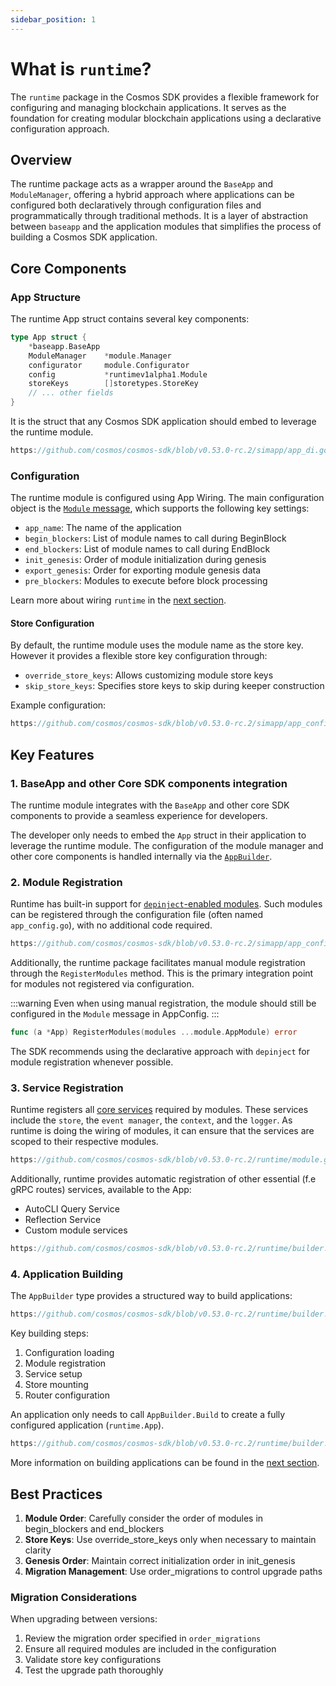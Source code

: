 ```yaml
---
sidebar_position: 1
---
```


# What is `runtime`?

The `runtime` package in the Cosmos SDK provides a flexible framework for configuring and managing blockchain applications. It serves as the foundation for creating modular blockchain applications using a declarative configuration approach.

## Overview

The runtime package acts as a wrapper around the `BaseApp` and `ModuleManager`, offering a hybrid approach where applications can be configured both declaratively through configuration files and programmatically through traditional methods.
It is a layer of abstraction between `baseapp` and the application modules that simplifies the process of building a Cosmos SDK application.

## Core Components

### App Structure

The runtime App struct contains several key components:

```go
type App struct {
    *baseapp.BaseApp
    ModuleManager    *module.Manager
    configurator     module.Configurator
    config           *runtimev1alpha1.Module
    storeKeys        []storetypes.StoreKey
    // ... other fields
}
```

It is the struct that any Cosmos SDK application should embed to leverage the runtime module.

```go reference
https://github.com/cosmos/cosmos-sdk/blob/v0.53.0-rc.2/simapp/app_di.go#L60-L61
```

### Configuration

The runtime module is configured using App Wiring. The main configuration object is the [`Module` message](https://github.com/cosmos/cosmos-sdk/blob/v0.53.0-rc.2/proto/cosmos/app/runtime/v1alpha1/module.proto), which supports the following key settings:

* `app_name`: The name of the application
* `begin_blockers`: List of module names to call during BeginBlock
* `end_blockers`: List of module names to call during EndBlock
* `init_genesis`: Order of module initialization during genesis
* `export_genesis`: Order for exporting module genesis data
* `pre_blockers`: Modules to execute before block processing

Learn more about wiring `runtime` in the [next section](./01-app-go-di.md).

#### Store Configuration

By default, the runtime module uses the module name as the store key.
However it provides a flexible store key configuration through:

* `override_store_keys`: Allows customizing module store keys
* `skip_store_keys`: Specifies store keys to skip during keeper construction

Example configuration:

```go reference
https://github.com/cosmos/cosmos-sdk/blob/v0.53.0-rc.2/simapp/app_config.go#L133-L138
```

## Key Features

### 1. BaseApp and other Core SDK components integration

The runtime module integrates with the `BaseApp` and other core SDK components to provide a seamless experience for developers.

The developer only needs to embed the `App` struct in their application to leverage the runtime module.
The configuration of the module manager and other core components is handled internally via the [`AppBuilder`](#4-application-building).

### 2. Module Registration

Runtime has built-in support for [`depinject`-enabled modules](../building-modules/15-depinject.md).
Such modules can be registered through the configuration file (often named `app_config.go`), with no additional code required.

```go reference
https://github.com/cosmos/cosmos-sdk/blob/v0.53.0-rc.2/simapp/app_config.go#L210-L216
```

Additionally, the runtime package facilitates manual module registration through the `RegisterModules` method. This is the primary integration point for modules not registered via configuration.

:::warning
Even when using manual registration, the module should still be configured in the `Module` message in AppConfig.
:::

```go
func (a *App) RegisterModules(modules ...module.AppModule) error
```

The SDK recommends using the declarative approach with `depinject` for module registration whenever possible.

### 3. Service Registration

Runtime registers all [core services](https://pkg.go.dev/cosmossdk.io/core) required by modules.
These services include the `store`, the `event manager`, the `context`, and the `logger`.
As runtime is doing the wiring of modules, it can ensure that the services are scoped to their respective modules.

```go reference
https://github.com/cosmos/cosmos-sdk/blob/v0.53.0-rc.2/runtime/module.go#L201-L235
```

Additionally, runtime provides automatic registration of other essential (f.e gRPC routes) services, available to the App:

* AutoCLI Query Service
* Reflection Service
* Custom module services

```go reference
https://github.com/cosmos/cosmos-sdk/blob/v0.53.0-rc.2/runtime/builder.go#L52-L54
```

### 4. Application Building

The `AppBuilder` type provides a structured way to build applications:

```go reference
https://github.com/cosmos/cosmos-sdk/blob/v0.53.0-rc.2/runtime/builder.go#L14-L19
```

Key building steps:

1. Configuration loading
2. Module registration
3. Service setup
4. Store mounting
5. Router configuration

An application only needs to call `AppBuilder.Build` to create a fully configured application (`runtime.App`).

```go reference
https://github.com/cosmos/cosmos-sdk/blob/v0.53.0-rc.2/runtime/builder.go#L26-L57
```

More information on building applications can be found in the [next section](./02-app-building.md).

## Best Practices

1. **Module Order**: Carefully consider the order of modules in begin_blockers and end_blockers
2. **Store Keys**: Use override_store_keys only when necessary to maintain clarity
3. **Genesis Order**: Maintain correct initialization order in init_genesis
4. **Migration Management**: Use order_migrations to control upgrade paths

### Migration Considerations

When upgrading between versions:

1. Review the migration order specified in `order_migrations`
2. Ensure all required modules are included in the configuration
3. Validate store key configurations
4. Test the upgrade path thoroughly
